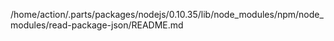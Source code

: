 /home/action/.parts/packages/nodejs/0.10.35/lib/node_modules/npm/node_modules/read-package-json/README.md